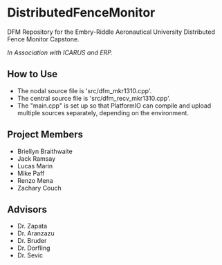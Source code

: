 # DistributedFenceMonitor

DFM Repository for the Embry-Riddle Aeronautical University Distributed Fence Monitor Capstone.

*In Association with ICARUS and ERP.*

## How to Use

- The nodal source file is 'src/dfm_mkr1310.cpp'.
- The central source file is 'src/dfm_recv_mkr1310.cpp'.
- The "main.cpp" is set up so that PlatformIO can compile and upload multiple sources separately, depending on the environment.

## Project Members

- Briellyn Braithwaite
- Jack Ramsay
- Lucas Marin
- Mike Paff
- Renzo Mena
- Zachary Couch

## Advisors

- Dr. Zapata
- Dr. Aranzazu
- Dr. Bruder
- Dr. Dorfling
- Dr. Sevic
